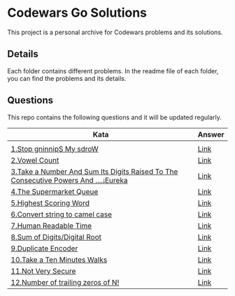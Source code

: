 # Codewars Go Solutions

This project is a personal archive for Codewars problems and its solutions.


## Details

Each folder contains different problems. In the readme file of each folder, you can find the problems and its details.

## Questions

This repo contains the following questions and it will be updated regularly.


| Kata       | Answer  |
|----------------|----------------|
|                |                |
[1.Stop gninnipS My sdroW](https://www.codewars.com/kata/5264d2b162488dc400000001) | [Link](https://github.com/tohanilhan/Codewars-Golang-Answers/blob/main/ReverseWords/reverseWords.go) | 
[2.Vowel Count](https://www.codewars.com/kata/54ff3102c1bad923760001f3) | [Link](https://github.com/tohanilhan/Codewars-Golang-Answers/blob/main/VowelCount/vowelCount.go) | 
[3.Take a Number And Sum Its Digits Raised To The Consecutive Powers And ....¡Eureka](https://www.codewars.com/kata/5626b561280a42ecc50000d1) | [Link](https://github.com/tohanilhan/Codewars-Golang-Answers/blob/main/Eureka/eureka.go) | 
[4.The Supermarket Queue](https://www.codewars.com/kata/57b06f90e298a7b53d000a86) | [Link](https://github.com/tohanilhan/Codewars-Golang-Answers/blob/main/SupermarketQueue/marketQueue.go) | 
[5.Highest Scoring Word](https://www.codewars.com/kata/57eb8fcdf670e99d9b000272) | [Link](https://github.com/tohanilhan/Codewars-Golang-Answers/blob/main/HighestScoringWord/highestScoringWords.go) | 
[6.Convert string to camel case](https://www.codewars.com/kata/517abf86da9663f1d2000003) | [Link](https://github.com/tohanilhan/Codewars-Golang-Answers/blob/main/CamelCase/camelCase.go) | 
[7.Human Readable Time](https://www.codewars.com/kata/52685f7382004e774f0001f7) | [Link](https://github.com/tohanilhan/Codewars-Golang-Answers/blob/main/HumanReadableTime/humanReadable.go) | 
[8.Sum of Digits/Digital Root](https://www.codewars.com/kata/541c8630095125aba6000c00) | [Link](https://github.com/tohanilhan/Codewars-Golang-Answers/blob/main/SumOfDigits-DigitalRoot/digitalRoot.go) | 
[9.Duplicate Encoder](https://www.codewars.com/kata/54b42f9314d9229fd6000d9c) | [Link](https://github.com/tohanilhan/Codewars-Golang-Answers/blob/main/DuplicateEncoder/duplicateEncoder.go) | 
[10.Take a Ten Minutes Walks](https://www.codewars.com/kata/54da539698b8a2ad76000228) | [Link](https://github.com/tohanilhan/Codewars-Golang-Answers/blob/main/TenMinutesWalk/tenMinutesWalk.go) | 
[11.Not Very Secure](https://www.codewars.com/kata/526dbd6c8c0eb53254000110) | [Link](https://github.com/tohanilhan/Codewars-Golang-Answers/blob/main/NotVerySecure/notVerySecure.go) | 
[12.Number of trailing zeros of N!](https://www.codewars.com/kata/52f787eb172a8b4ae1000a34) | [Link](https://github.com/tohanilhan/Codewars-Golang-Answers/blob/main/TrailingZeros/trailingZero.go) | 



